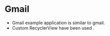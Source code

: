 # Gmail

- Gmail example application  is similar  to gmail.
- Custom RecyclerView have been used . 

